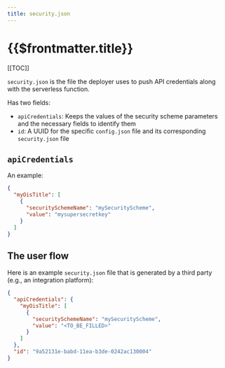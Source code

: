 ```yaml
---
title: security.json
---
```


# {{$frontmatter.title}}

<TocHeader />
[[TOC]]

`security.json` is the file the deployer uses to push API credentials along with the serverless function.

Has two fields:
- `apiCredentials`: Keeps the values of the security scheme parameters and the necessary fields to identify them
- `id`: A UUID for the specific `config.json` file and its corresponding `security.json` file

## `apiCredentials`

An example:

```json
{
  "myOisTitle": [
    {
      "securitySchemeName": "mySecurityScheme",
      "value": "mysupersecretkey"
    }
  ]
}
```

## The user flow

Here is an example `security.json` file that is generated by a third party (e.g., an integration platform):

```json
{
  "apiCredentials": {
    "myOisTitle": [
      {
        "securitySchemeName": "mySecurityScheme",
        "value": "<TO_BE_FILLED>"
      }
    ]
  },
  "id": "9a52131e-babd-11ea-b3de-0242ac130004"
}
```
